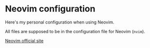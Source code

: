 # Neovim configuration

Here's my personal configuration when using Neovim.

All files are supposed to be in the configuration file for Neovim (`nvim`).

[Neovim official site](https://neovim.io/)
